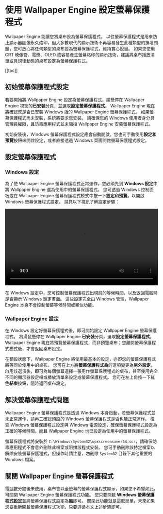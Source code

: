 # 使用 Wallpaper Engine 設定螢幕保護程式

Wallpaper Engine 能讓您將桌布設為螢幕保護程式。 以往螢幕保護程式是用來防止顯示器圖像永久烙印，但大多數現代的顯示技術不再容易發生此種類型的損壞問題，您可放心將任何類型的桌布設為螢幕保護程式，維持賞心悅目。 如果您使用 CRT 映像管、電漿、OLED 或容易產生螢幕烙印的顯示技術，建議將桌布播放清單或具規律動態的桌布設定為螢幕保護程式。

[[toc]]

## 初始螢幕保護程式設定

若要開始將 Wallpaper Engine 設定為螢幕保護程式，請懸停在 Wallpaper Engine 視窗的**已安裝**分頁，並選取**設定螢幕保護程式**。 Wallpaper Engine 現在將確認您是否已安裝 Windows 版的 Wallpaper Engine 螢幕保護程式。 如果螢幕保護程式尚未安裝，系統將要求您安裝。 請確保您的 Windows 使用者身分具管理員權限，且防毒應用程式並未阻擋 Wallpaper Engine 安裝螢幕保護程式。

初始安裝後，Windows 螢幕保護程式設定應會自動開啟，您也可手動使用**設定和預覽**按鈕來開啟設定，或者直接透過 Windows 頁面開啟螢幕保護程式設定。

## 設定螢幕保護程式

### Windows 設定

為了使 Wallpaper Engine 螢幕保護程式正常運作，您必須先到 **Windows 設定**中將 Wallpaper Engine 選為使用中的螢幕保護程式。 您可透過 Windows 控制面板或在 Wallpaper Engine 螢幕保護程式模式中按一下**設定和預覽**，以開啟 Windows 螢幕保護程式設定。 請見以下視訊了解設定步驟：

<video width="100%" controls autoplay loop>
  <source src="/videos/screensaver_setup.mp4" type="video/mp4">
  您的瀏覽器不支援視訊標籤。
</video>

在 Windows 設定中，您可控制螢幕保護程式出現前的等候時間，以及返回電腦時是否顯示 Windows 鎖定畫面。 這些設定完全由 Windows 管理，Wallpaper Engine 本身不會控制螢幕等候時間或類似功能。

### Wallpaper Engine 設定

在 Windows 設定好螢幕保護程式後，即可開始設定 Wallpaper Engine 螢幕保護程式。 將滑鼠懸停在 Wallpaper Engine **已安裝**分頁，選取**設定螢幕保護程式**。 Wallpaper Engine 現在將預覽螢幕保護程式，而非預覽桌布；您離開螢幕保護程式模式後，才會返回桌布設定。

在預設狀態下，Wallpaper Engine 將使用最基本的設定，亦即您的螢幕保護程式將等同於使用中的桌布。 您可在上方將**螢幕保護程式為**的選項變更為**另外設定**。 啟用該選項後，即可為每個螢幕選擇一張用作螢幕保護程式的桌布，甚至使用完全不同的顯示器設定檔或播放清單來設定成螢幕保護程式。 您可在左上角按一下紅色**結束**按鈕，隨時返回桌布設定。

## 解決螢幕保護程式問題

Wallpaper Engine 螢幕保護程式是透過 Windows 本身啟動，若螢幕保護程式並未正常運作，請再三確認預設的 Windows 螢幕保護程式是否也能正常運作。 檢查 Windows 螢幕保護程式設定與 Windows 電源設定，確保螢幕保護程式設定為正確的等候時間，而且 Wallpaper Engine 也已設定為使用中的螢幕保護程式。

螢幕保護程式將安裝於 `C:\Windows\System32\wpxscreensaver64.scr`，請確保防毒應用程式不會意外刪除此檔案或阻擋該程式安裝。 您可手動刪除該特定檔案以解除安裝螢幕保護程式，但操作時請注意，勿刪除 `System32` 目錄下其他重要的 Windows 檔案。

## 關閉 Wallpaper Engine 螢幕保護程式

電腦數分鐘後未使用，桌布會以全螢幕的螢幕保護程式顯示，如果您不希望如此，可關閉 Wallpaper Engine 螢幕保護程式功能。 您只要開啟 **Windows 螢幕保護程式設定**並將螢幕保護程式設定為**無**即可。 關閉此功能就是這麼簡單，未來如果您要重新開啟螢幕保護程式功能，只要遵循本文上述步驟即可。